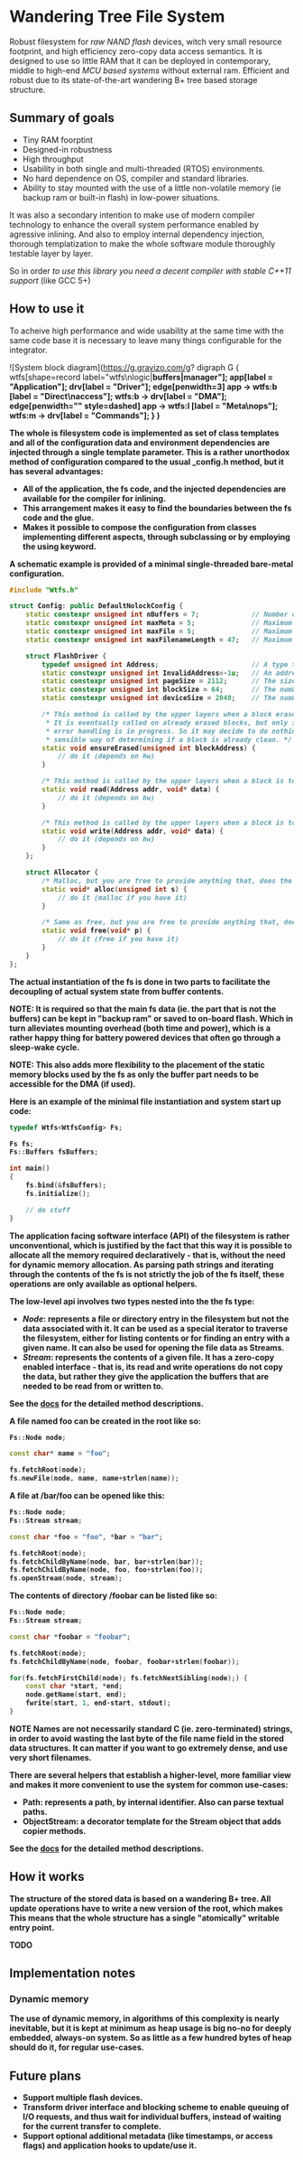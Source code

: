 Wandering Tree File System
==========================

Robust filesystem for *raw NAND flash* devices, witch very small resource footprint, and high efficiency zero-copy data access semantics.
It is designed to use so little RAM that it can be deployed in contemporary, middle to high-end *MCU based systems* without external ram.
Efficient and robust due to its state-of-the-art wandering B+ tree based storage structure.

Summary of goals
----------------

 - Tiny RAM foorptint
 - Designed-in robustness
 - High throughput
 - Usability in both single and multi-threaded (RTOS) environments.
 - No hard dependence on OS, compiler and standard libraries.
 - Ability to stay mounted with the use of a little non-volatile memory (ie backup ram or built-in flash) in low-power situations.
 
It was also a secondary intention to make use of modern compiler technology to enhance the overall system 
performance enabled by agressive inlining. 
And also to employ internal dependency injection, thorough templatization to make the whole software module
thoroughly testable layer by layer.

So in order *to use this library you need a decent compiler with stable C++11 support* (like GCC 5+)

How to use it
-------------

To acheive high performance and wide usability at the same time with the same code base it is necessary to
leave many things configurable for the integrator. 

![System block diagram](https://g.gravizo.com/g?
  digraph G {
    wtfs[shape=record label="<l>wtfs\\nlogic|<b>buffers|<m>manager"];
    app[label = "Application"];
    drv[label = "Driver"];
    edge[penwidth=3]
    app -> wtfs:b [label = "Direct\\naccess"];
    wtfs:b -> drv[label = "DMA"];
    edge[penwidth="" style=dashed]
    app -> wtfs:l [label = "Meta\\nops"];
    wtfs:m -> drv[label = "Commands"];
  }
)

The whole is filesystem code is implemented as set of class templates and all of the configuration data and
environment dependencies are injected through a single template parameter.
This is a rather unorthodox method of configuration compared to the usual <somthig>_config.h method, but it
has several advantages:

 - All of the application, the fs code, and the injected dependencies are available for the compiler for inlining.
 - This arrangement makes it easy to find the boundaries between the fs code and the glue.
 - Makes it possible to compose the configuration from classes implementing different aspects, 
   through subclassing or by employing the using keyword.

A schematic example is provided of a minimal single-threaded bare-metal configuration.

```c++
#include "Wtfs.h"

struct Config: public DefaultNolockConfig {
	static constexpr unsigned int nBuffers = 7;				// Number of page buffers.
	static constexpr unsigned int maxMeta = 5;              // Maximum number of meta tree levels. (see below)
	static constexpr unsigned int maxFile = 5;				// Maximum number of file tree levels. (see below)
	static constexpr unsigned int maxFilenameLength = 47;	// Maximum length of file and direvtory names in bytes.

	struct FlashDriver {
		typedef unsigned int Address;						// A type that is capable of holding a _page_ address.
		static constexpr unsigned int InvalidAddress=-1u;	// An address that can not be accessed (used like NULL but for the storage).
		static constexpr unsigned int pageSize = 2112;		// The size of a single page in bytes.
		static constexpr unsigned int blockSize = 64;		// The number of pages in a block.
		static constexpr unsigned int deviceSize = 2048;	// The number of blocks in the device

		/* This method is called by the upper layers when a block erase is required.
		 * It is eventually called on already erased blocks, but only if some kind of 
		 * error handling is in progress. So it may decide to do nothing if it has some
		 * sensible way of determining if a block is already clean. */
		static void ensureErased(unsigned int blockAddress) {
			// do it (depends on hw)
		}

		/* This method is called by the upper layers when a block is to be read. */
		static void read(Address addr, void* data) {
			// do it (depends on hw)
		}

		/* This method is called by the upper layers when a block is to be written. */
		static void write(Address addr, void* data) {
			// do it (depends on hw)
		}
	};

	struct Allocator {
		/* Malloc, but you are free to provide anything that, does the job. */
		static void* alloc(unsigned int s) {
			// do it (malloc if you have it)
		}

		/* Same as free, but you are free to provide anything that, does the job. */
		static void free(void* p) {
			// do it (free if you have it)
		}
	}
};
```

The actual instantiation of the fs is done in two parts to facilitate the decoupling of actual system state from buffer contents. 

NOTE:
	It is required so that the main fs data (ie. the part that is not the buffers) can be kept in "backup ram" or saved to on-board flash.
	Which in turn alleviates mounting overhead (both time and power), which is a rather happy thing for battery powered devices that often
	go through a sleep-wake cycle.
	
NOTE:
	This also adds more flexibility to the placement of the static memory blocks used by the fs as only the buffer part needs to be
	accessible for the DMA (if used).

Here is an example of the minimal file instantiation and system start up code:

```c++
typedef Wtfs<WtfsConfig> Fs;

Fs fs;
Fs::Buffers fsBuffers;

int main()
{
	fs.bind(&fsBuffers);
	fs.initialize();

	// do stuff
}
```

The application facing software interface (API) of the filesystem is rather unconventional, which is justified by the fact that this
way it is possible to allocate all the memory required declaratively - that is, without the need for dynamic memory allocation.
As parsing path strings and iterating through the contents of the fs is not strictly the job of the fs itself, these operations are only 
available as optional helpers. 

The low-level api involves two types nested into the the fs type: 

 - _Node_: represents a file or directory entry in the filesystem but not the data associated with it. 
   It can be used as a special iterator to traverse the filesystem, either for listing contents or for finding an entry with a given name.
   It can also be used for opening the file data as Streams.
 - _Stream_: represents the contents of a given file.
   It has a zero-copy enabled interface - that is, its read and write operations do not copy the data, but rather they give the application 
   the buffers that are needed to be read from or written to.
 
See the [docs](http://???) for the detailed method descriptions.

A file named foo can be created in the root like so:
```c++
Fs::Node node;

const char* name = "foo";

fs.fetchRoot(node);
fs.newFile(node, name, name+strlen(name));
```

A file at /bar/foo can be opened like this:
```c++
Fs::Node node;
Fs::Stream stream;

const char *foo = "foo", *bar = "bar";

fs.fetchRoot(node);
fs.fetchChildByName(node, bar, bar+strlen(bar));
fs.fetchChildByName(node, foo, foo+strlen(foo));
fs.openStream(node, stream);
```

The contents of directory /foobar can be listed like so:
```c++
Fs::Node node;
Fs::Stream stream;

const char *foobar = "foobar";

fs.fetchRoot(node);
fs.fetchChildByName(node, foobar, foobar+strlen(foobar));

for(fs.fetchFirstChild(node); fs.fetchNextSibling(node);) {
	const char *start, *end;
	node.getName(start, end);
	fwrite(start, 1, end-start, stdout);
}

```

NOTE
	Names are not necessarily standard C (ie. zero-terminated) strings, in order to 
	avoid wasting the last byte of the file name field in the stored data structures. 
	It can matter if you want to go extremely dense, and use very short filenames.

There are several helpers that establish a higher-level, more familiar view and makes it more convenient to use the system for common use-cases:

 - Path: represents a path, by internal identifier. Also can parse textual paths.
 - ObjectStream: a decorator template for the Stream object that adds copier methods.

See the [docs](http://???) for the detailed method descriptions.

How it works
------------

The structure of the stored data is based on a wandering B+ tree. 
All update operations have to write a new version of the root, which makes
This means that the whole structure has a single "atomically" writable entry point. 

TODO

Implementation notes
--------------------

### Dynamic memory

The use of dynamic memory, in algorithms of this complexity is nearly inevitable, but it is kept at minimum as heap usage is big no-no
for deeply embedded, always-on system. So as little as a few hundred bytes of heap should do it, for regular use-cases.

Future plans
------------

 - Support multiple flash devices.
 - Transform driver interface and blocking scheme to enable queuing of I/O requests,
   and thus wait for individual buffers, instead of waiting for the current transfer to complete.
 - Support optional additional metadata (like timestamps, or access flags) and application hooks
   to update/use it.

